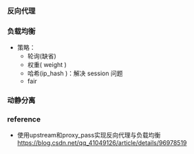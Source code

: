 ### 反向代理


### 负载均衡
* 策略：
    * 轮询(缺省) 
    * 权重( weight )
    * 哈希(ip_hash )：解决 session 问题
    * fair
### 动静分离


### reference
* 使用upstream和proxy_pass实现反向代理与负载均衡 https://blog.csdn.net/qq_41049126/article/details/96978519